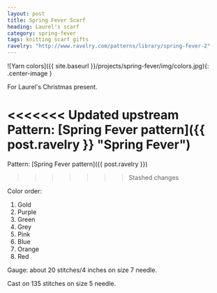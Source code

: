 ```yaml
---
layout: post
title: Spring Fever Scarf
heading: Laurel's scarf
category: spring-fever
tags: knitting scarf gifts
ravelry: "http://www.ravelry.com/patterns/library/spring-fever-2"
---
```

![Yarn colors]({{ site.baseurl }}/projects/spring-fever/img/colors.jpg){: .center-image }

For Laurel's Christmas present.

<<<<<<< Updated upstream
Pattern: [Spring Fever pattern]({{ post.ravelry }} "Spring Fever")
=======
Pattern: [Spring Fever pattern]({{ post.ravelry }})
>>>>>>> Stashed changes

Color order:

1. Gold
2. Purple
3. Green
4. Grey
5. Pink
6. Blue
7. Orange
8. Red

Gauge: about 20 stitches/4 inches on size 7 needle.

Cast on 135 stitches on size 5 needle.
